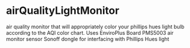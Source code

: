 # airQualityLightMonitor
air quality monitor that will appropriately color your phillips hues light bulb according to the AQI color chart.
Uses EnviroPlus Board
PMS5003 air monitor sensor
Sonoff dongle for interfacing with Phillips Hues light

